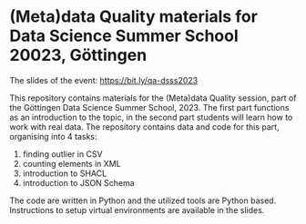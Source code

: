 # (Meta)data Quality materials for Data Science Summer School 20023, Göttingen

The slides of the event: https://bit.ly/qa-dsss2023

This repository contains materials for the (Meta)data Quality session, part of the Göttingen Data Science Summer School, 2023. The first part functions as an introduction to the topic, in the second part students will learn how to work with real data. The repository contains data and code for this part, organising into 4 tasks:

1. finding outlier in CSV
2. counting elements in XML
3. introduction to SHACL
4. introduction to JSON Schema

The code are written in Python and the utilized tools are Python based. Instructions to setup virtual environments are available in the slides.